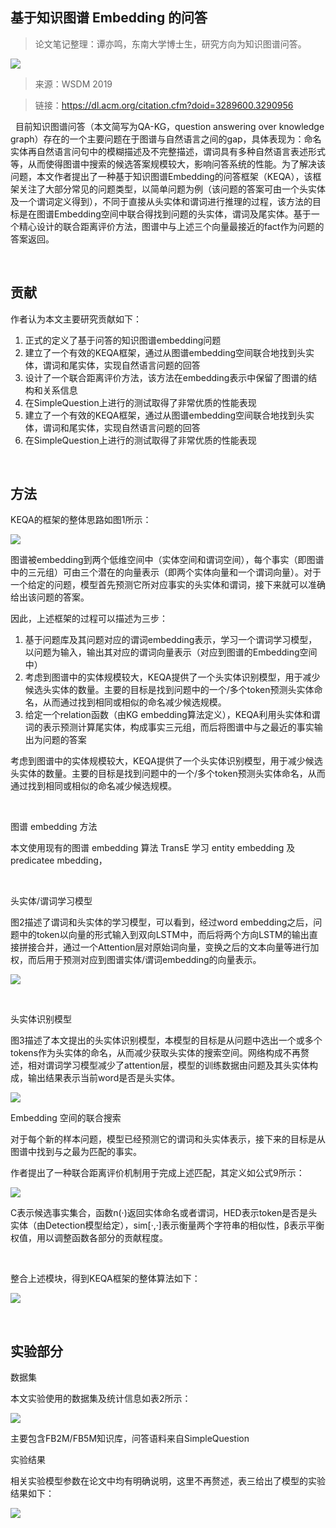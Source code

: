 
## 基于知识图谱 Embedding 的问答

> 论文笔记整理：谭亦鸣，东南大学博士生，研究方向为知识图谱问答。

![](img/基于知识图谱-Embedding-的问答.md_1.png)

> 来源：WSDM 2019

> 链接：https://dl.acm.org/citation.cfm?doid=3289600.3290956

 
目前知识图谱问答（本文简写为QA-KG，question answering over knowledge graph）存在的一个主要问题在于图谱与自然语言之间的gap，具体表现为：命名实体再自然语言问句中的模糊描述及不完整描述，谓词具有多种自然语言表述形式等，从而使得图谱中搜索的候选答案规模较大，影响问答系统的性能。为了解决该问题，本文作者提出了一种基于知识图谱Embedding的问答框架（KEQA），该框架关注了大部分常见的问题类型，以简单问题为例（该问题的答案可由一个头实体及一个谓词定义得到），不同于直接从头实体和谓词进行推理的过程，该方法的目标是在图谱Embedding空间中联合得找到问题的头实体，谓词及尾实体。基于一个精心设计的联合距离评价方法，图谱中与上述三个向量最接近的fact作为问题的答案返回。

 

## **贡献**

作者认为本文主要研究贡献如下：
1. 正式的定义了基于问答的知识图谱embedding问题
2. 建立了一个有效的KEQA框架，通过从图谱embedding空间联合地找到头实体，谓词和尾实体，实现自然语言问题的回答
3. 设计了一个联合距离评价方法，该方法在embedding表示中保留了图谱的结构和关系信息
4. 在SimpleQuestion上进行的测试取得了非常优质的性能表现
5. 建立了一个有效的KEQA框架，通过从图谱embedding空间联合地找到头实体，谓词和尾实体，实现自然语言问题的回答
6. 在SimpleQuestion上进行的测试取得了非常优质的性能表现

 

## **方法**

KEQA的框架的整体思路如图1所示：

![](img/基于知识图谱-Embedding-的问答.md_2.png)

图谱被embedding到两个低维空间中（实体空间和谓词空间），每个事实（即图谱中的三元组）可由三个潜在的向量表示（即两个实体向量和一个谓词向量）。对于一个给定的问题，模型首先预测它所对应事实的头实体和谓词，接下来就可以准确给出该问题的答案。

因此，上述框架的过程可以描述为三步：
1. 基于问题库及其问题对应的谓词embedding表示，学习一个谓词学习模型，以问题为输入，输出其对应的谓词向量表示（对应到图谱的Embedding空间中）
2. 考虑到图谱中的实体规模较大，KEQA提供了一个头实体识别模型，用于减少候选头实体的数量。主要的目标是找到问题中的一个/多个token预测头实体命名，从而通过找到相同或相似的命名减少候选规模。
3. 给定一个relation函数（由KG embedding算法定义），KEQA利用头实体和谓词的表示预测计算尾实体，构成事实三元组，而后将图谱中与之最近的事实输出为问题的答案

考虑到图谱中的实体规模较大，KEQA提供了一个头实体识别模型，用于减少候选头实体的数量。主要的目标是找到问题中的一个/多个token预测头实体命名，从而通过找到相同或相似的命名减少候选规模。

 

图谱 embedding 方法

本文使用现有的图谱 embedding 算法 TransE 学习 entity embedding 及 predicatee mbedding，

 

头实体/谓词学习模型

图2描述了谓词和头实体的学习模型，可以看到，经过word embedding之后，问题中的token以向量的形式输入到双向LSTM中，而后将两个方向LSTM的输出直接拼接合并，通过一个Attention层对原始词向量，变换之后的文本向量等进行加权，而后用于预测对应到图谱实体/谓词embedding的向量表示。

![](img/基于知识图谱-Embedding-的问答.md_3.png)

 

头实体识别模型

图3描述了本文提出的头实体识别模型，本模型的目标是从问题中选出一个或多个tokens作为头实体的命名，从而减少获取头实体的搜索空间。网络构成不再赘述，相对谓词学习模型减少了attention层，模型的训练数据由问题及其头实体构成，输出结果表示当前word是否是头实体。

![](img/基于知识图谱-Embedding-的问答.md_4.png)

Embedding 空间的联合搜索

对于每个新的样本问题，模型已经预测它的谓词和头实体表示，接下来的目标是从图谱中找到与之最为匹配的事实。

作者提出了一种联合距离评价机制用于完成上述匹配，其定义如公式9所示：

![](img/基于知识图谱-Embedding-的问答.md_5.png)

C表示候选事实集合，函数n(·)返回实体命名或者谓词，HED表示token是否是头实体（由Detection模型给定），sim[·,·]表示衡量两个字符串的相似性，β表示平衡权值，用以调整函数各部分的贡献程度。

 

整合上述模块，得到KEQA框架的整体算法如下：

![](img/基于知识图谱-Embedding-的问答.md_6.png)

 

## **实验部分**

数据集

本文实验使用的数据集及统计信息如表2所示：

![](img/基于知识图谱-Embedding-的问答.md_7.png)

主要包含FB2M/FB5M知识库，问答语料来自SimpleQuestion


实验结果

相关实验模型参数在论文中均有明确说明，这里不再赘述，表三给出了模型的实验结果如下：

![](img/基于知识图谱-Embedding-的问答.md_8.png)
